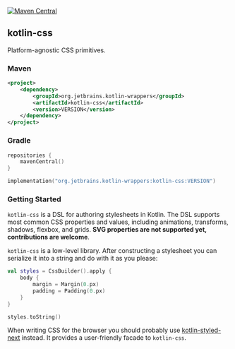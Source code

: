 [![Maven Central](https://img.shields.io/maven-central/v/org.jetbrains.kotlin-wrappers/kotlin-css)](https://mvnrepository.com/artifact/org.jetbrains.kotlin-wrappers/kotlin-css)

## kotlin-css

Platform-agnostic CSS primitives.

### Maven

```xml
<project>
    <dependency>
        <groupId>org.jetbrains.kotlin-wrappers</groupId>
        <artifactId>kotlin-css</artifactId>
        <version>VERSION</version>
    </dependency>
</project>
```

### Gradle

```kotlin
repositories {
    mavenCentral()
}

implementation("org.jetbrains.kotlin-wrappers:kotlin-css:VERSION")
```

### Getting Started

`kotlin-css` is a DSL for authoring stylesheets in Kotlin. The DSL supports most common CSS properties and values,
including animations, transforms, shadows, flexbox, and grids. **SVG properties are not supported yet,
contributions are welcome**.

`kotlin-css` is a low-level library. After constructing a stylesheet you can serialize it into a string and do with it
as you please:

```kotlin
val styles = CssBuilder().apply {
    body {
        margin = Margin(0.px)
        padding = Padding(0.px)
    }
}

styles.toString()
```

When writing CSS for the browser you should probably use
[kotlin-styled-next](https://github.com/JetBrains/kotlin-wrappers/tree/master/kotlin-styled-next) instead. It provides a
user-friendly facade to `kotlin-css`.
